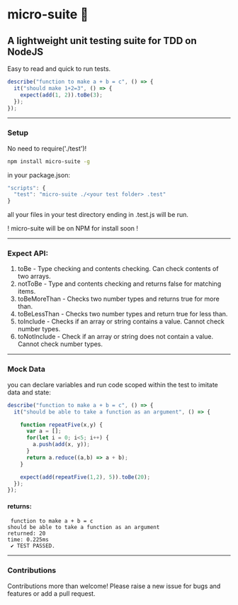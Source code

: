 # micro-suite :traffic_light:
## A lightweight unit testing suite for TDD on NodeJS

Easy to read and quick to run tests.

```javascript
describe("function to make a + b = c", () => {
  it("should make 1+2=3", () => {
    expect(add(1, 2)).toBe(3);
  });
});
```
____
### Setup
No need to require('./test')!
```bash
npm install micro-suite -g
```
in your package.json:
```javascript
"scripts": {
  "test": "micro-suite ./<your test folder> .test"
}
```
all your files in your test directory ending in .test.js will be run.

! micro-suite will be on NPM for install soon !
____

### Expect API:

1. toBe - Type checking and contents checking. Can check contents of two arrays.
2. notToBe - Type and contents checking and returns false for matching items.
3. toBeMoreThan - Checks two number types and returns true for more than.
4. toBeLessThan - Checks two number types and return true for less than.
5. toInclude - Checks if an array or string contains a value. Cannot check number types.
6. toNotInclude - Check if an array or string does not contain a value. Cannot check number types.
_____
### Mock Data
you can declare variables and run code scoped within the test to imitate data and state:
```javascript
describe("function to make a + b = c", () => {
  it("should be able to take a function as an argument", () => {

    function repeatFive(x,y) {
      var a = [];
      for(let i = 0; i<5; i++) {
        a.push(add(x, y));
      }
      return a.reduce((a,b) => a + b);
    }

    expect(add(repeatFive(1,2), 5)).toBe(20);
  });
});
```
#### returns:
```
 function to make a + b = c
should be able to take a function as an argument
returned: 20
time: 0.225ms
 ✔ TEST PASSED.
```
____
### Contributions
Contributions more than welcome!
Please raise a new issue for bugs and features or add a pull request.
